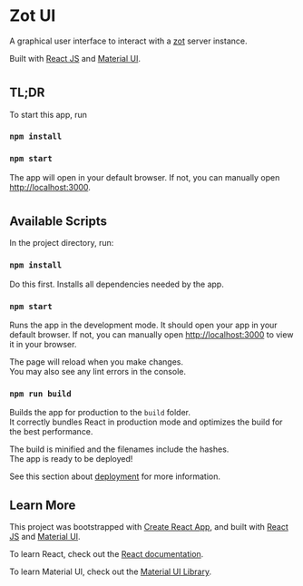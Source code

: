 # Zot UI
A graphical user interface to interact with a [zot](https://github.com/project-zot/zot) server instance.

Built with [React JS](https://reactjs.org/) and [Material UI](https://mui.com/).

#

## TL;DR

To start this app, run
### `npm install`
### `npm start`

The  app will open in your default browser.
If not, you can manually open [http://localhost:3000](http://localhost:3000).

#

## Available Scripts

In the project directory, run:

### `npm install`

Do this first. Installs all dependencies needed by the app.


### `npm start`

Runs the app in the development mode. It should open your app in your default browser.
If not, you can manually open [http://localhost:3000](http://localhost:3000) to view it in your browser.

The page will reload when you make changes.\
You may also see any lint errors in the console.


### `npm run build`

Builds the app for production to the `build` folder.\
It correctly bundles React in production mode and optimizes the build for the best performance.

The build is minified and the filenames include the hashes.\
The app is ready to be deployed!

See this section about [deployment](https://facebook.github.io/create-react-app/docs/deployment) for more information.


## Learn More

This project was bootstrapped with [Create React App](https://github.com/facebook/create-react-app), and built with [React JS](https://reactjs.org/) and [Material UI](https://mui.com/).

To learn React, check out the [React documentation](https://reactjs.org/).

To learn Material UI, check out the [Material UI Library](https://mui.com/).
